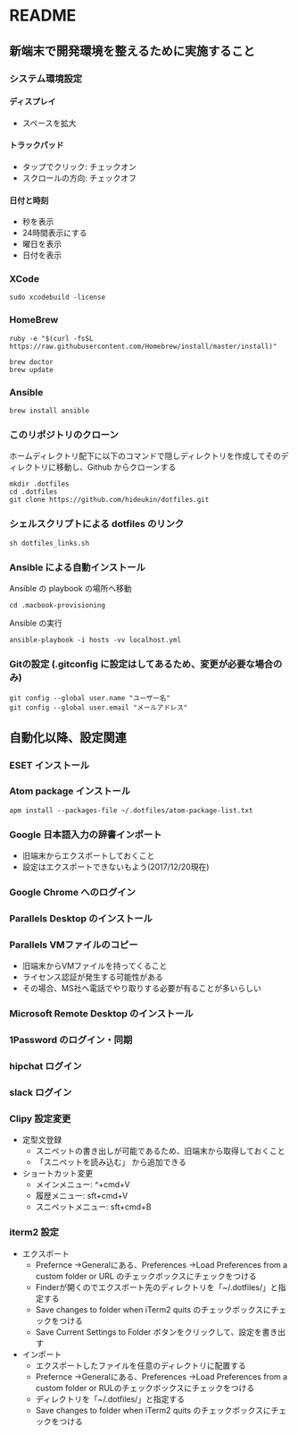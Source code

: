 # README

## 新端末で開発環境を整えるために実施すること

### システム環境設定
#### ディスプレイ
* スペースを拡大

#### トラックパッド
* タップでクリック: チェックオン
* スクロールの方向: チェックオフ

#### 日付と時刻
* 秒を表示
* 24時間表示にする
* 曜日を表示
* 日付を表示

### XCode
```
sudo xcodebuild -license
```

### HomeBrew
```
ruby -e "$(curl -fsSL https://raw.githubusercontent.com/Homebrew/install/master/install)"

brew doctor
brew update
```

### Ansible
```
brew install ansible
```

### このリポジトリのクローン
ホームディレクトリ配下に以下のコマンドで隠しディレクトリを作成してそのディレクトリに移動し、Github からクローンする  

```
mkdir .dotfiles
cd .dotfiles
git clone https://github.com/hideukin/dotfiles.git
```

### シェルスクリプトによる dotfiles のリンク
```
sh dotfiles_links.sh
``` 

### Ansible による自動インストール
Ansible の playbook の場所へ移動

```
cd .macbook-provisioning
```

Ansible の実行

```
ansible-playbook -i hosts -vv localhost.yml
```

### Gitの設定 (.gitconfig に設定はしてあるため、変更が必要な場合のみ)
```
git config --global user.name "ユーザー名"
git config --global user.email "メールアドレス"
```

## 自動化以降、設定関連
### ESET インストール

### Atom package インストール
```
apm install --packages-file ~/.dotfiles/atom-package-list.txt
```

### Google 日本語入力の辞書インポート
* 旧端末からエクスポートしておくこと
* 設定はエクスポートできないもよう(2017/12/20現在)

### Google Chrome へのログイン

### Parallels Desktop のインストール

### Parallels VMファイルのコピー
* 旧端末からVMファイルを持ってくること
* ライセンス認証が発生する可能性がある
* その場合、MS社へ電話でやり取りする必要が有ることが多いらしい

### Microsoft Remote Desktop のインストール

### 1Password のログイン・同期

### hipchat ログイン

### slack ログイン

### Clipy 設定変更
* 定型文登録
	* スニペットの書き出しが可能であるため、旧端末から取得しておくこと
	* 「スニペットを読み込む」 から追加できる
* ショートカット変更
	* メインメニュー: ^+cmd+V
	* 履歴メニュー: sft+cmd+V
	* スニペットメニュー: sft+cmd+B

### iterm2 設定
* エクスポート
	* Prefernce ->Generalにある、Preferences ->Load Preferences from a custom folder or URL のチェックボックスにチェックをつける
	* Finderが開くのでエクスポート先のディレクトリを「~/.dotfiles/」と指定する
	* Save changes to folder when iTerm2 quits のチェックボックスにチェックをつける
	* Save Current Settings to Folder ボタンをクリックして、設定を書き出す
* インポート
	* エクスポートしたファイルを任意のディレクトリに配置する
	* Prefernce ->Generalにある、Preferences ->Load Preferences from a custom folder or RULのチェックボックスにチェックをつける
	* ディレクトリを「~/.dotfiles/」と指定する
	* Save changes to folder when iTerm2 quits のチェックボックスにチェックをつける

